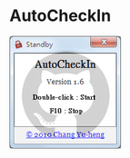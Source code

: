 # AutoCheckIn

![Screenshot](https://raw.githubusercontent.com/changyuheng/garena-autocheckin/master/screenshot.png)
